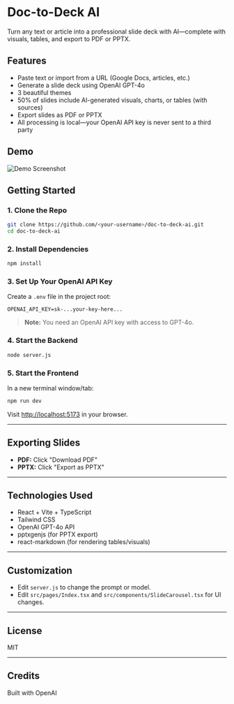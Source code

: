 # Doc-to-Deck AI

Turn any text or article into a professional slide deck with AI—complete with visuals, tables, and export to PDF or PPTX.

## Features

- Paste text or import from a URL (Google Docs, articles, etc.)
- Generate a slide deck using OpenAI GPT-4o
- 3 beautiful themes
- 50% of slides include AI-generated visuals, charts, or tables (with sources)
- Export slides as PDF or PPTX
- All processing is local—your OpenAI API key is never sent to a third party

## Demo

![Demo Screenshot](demo-screenshot.png)

## Getting Started

### 1. **Clone the Repo**

```sh
git clone https://github.com/<your-username>/doc-to-deck-ai.git
cd doc-to-deck-ai
```

### 2. **Install Dependencies**

```sh
npm install
```

### 3. **Set Up Your OpenAI API Key**

Create a `.env` file in the project root:

```
OPENAI_API_KEY=sk-...your-key-here...
```

> **Note:** You need an OpenAI API key with access to GPT-4o.

### 4. **Start the Backend**

```sh
node server.js
```

### 5. **Start the Frontend**

In a new terminal window/tab:

```sh
npm run dev
```

Visit [http://localhost:5173](http://localhost:5173) in your browser.

---

## Exporting Slides

- **PDF:** Click "Download PDF"
- **PPTX:** Click "Export as PPTX"

---

## Technologies Used

- React + Vite + TypeScript
- Tailwind CSS
- OpenAI GPT-4o API
- pptxgenjs (for PPTX export)
- react-markdown (for rendering tables/visuals)

---

## Customization

- Edit `server.js` to change the prompt or model.
- Edit `src/pages/Index.tsx` and `src/components/SlideCarousel.tsx` for UI changes.

---

## License

MIT

---

## Credits

Built with OpenAI
